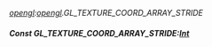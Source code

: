 _[opengl](../../modules/opengl/opengl-module.md):[opengl](../../modules/opengl/opengl-module.md).GL\_TEXTURE\_COORD\_ARRAY\_STRIDE_
##### Const GL\_TEXTURE\_COORD\_ARRAY\_STRIDE:[Int](../../modules/wonkey/wonkey-types-int.md)
